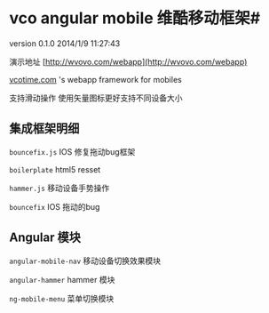 # vco angular mobile 维酷移动框架#
version 0.1.0 2014/1/9 11:27:43 

演示地址 [http://wvovo.com/webapp](http://wvovo.com/webapp)

[vcotime.com](http://vcotime.com) 's webapp framework for mobiles

支持滑动操作 使用矢量图标更好支持不同设备大小

## 集成框架明细 ##

`bouncefix.js` IOS 修复拖动bug框架

`boilerplate` html5 resset

`hammer.js` 移动设备手势操作

`bouncefix` IOS 拖动的bug

## Angular 模块 ##

`angular-mobile-nav` 移动设备切换效果模块

`angular-hammer` hammer 模块

`ng-mobile-menu` 菜单切换模块






